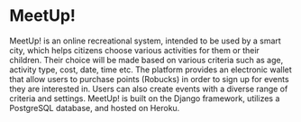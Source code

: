 # MeetUp!

MeetUp! is an online recreational system, intended to be used by a smart city, which helps citizens choose various activities for them or their children. Their choice will be made based on various criteria such as age, activity type, cost, date, time etc. The platform provides an electronic wallet that allow users to purchase points (Robucks) in order to sign up for events they are interested in. Users can also create events with a diverse range of criteria and settings. MeetUp! is built on the Django framework, utilizes a PostgreSQL database, and hosted on Heroku.
